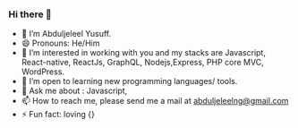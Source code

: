 ### Hi there 👋

- 👋 I’m Abduljeleel Yusuff.
- 😄 Pronouns: He/Him
- 👀 I’m interested in working with you and my stacks are Javascript, React-native, ReactJs, GraphQL, Nodejs,Express, PHP core MVC, WordPress.
- 💞️ I’m open to learning new programming languages/ tools.
- 💬 Ask me about : Javascript,   
- 📫 How to reach me, please send me a mail at abduljeleelng@gmail.com 
- ⚡ Fun fact: loving {}


<!--
**abduljeleelng/abduljeleelng** is a ✨ _special_ ✨ repository because its `README.md` (this file) appears on your GitHub profile.
### JavaScript Developer 

Here are some ideas to get you started:

- 🔭 I’m currently working on ...
- 🌱 I’m currently learning ...
- 👯 I’m looking to collaborate on ...
- 🤔 I’m looking for help with ...
- 💬 Ask me about ...
- 📫 How to reach me: ...
- 😄 Pronouns: ...
- ⚡ Fun fact: ...
-->
